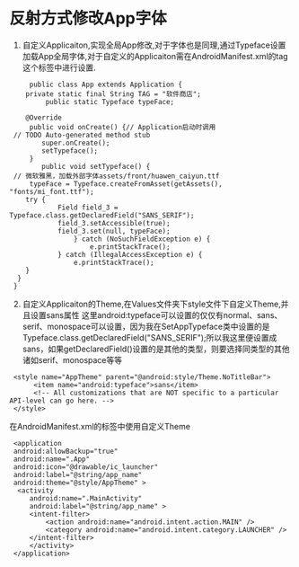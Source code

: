 # 反射方式修改App字体

1.  自定义Applicaiton,实现全局App修改,对于字体也是同理,通过Typeface设置加载App全局字体,对于自定义的Applicaiton需在AndroidManifest.xml的tag这个标签中进行设置.  

```plain
     public class App extends Application {
 	private static final String TAG = "软件商店";
         public static Typeface typeFace;

 	@Override
     public void onCreate() {// Application启动时调用
 // TODO Auto-generated method stub
     	super.onCreate();
     	setTypeface();
     }
     	public void setTypeface() {
 // 微软雅黑，加载外部字体assets/front/huawen_caiyun.ttf
     typeFace = Typeface.createFromAsset(getAssets(), "fonts/mi_font.ttf");
 	try {
 	        Field field_3 = Typeface.class.getDeclaredField("SANS_SERIF");
         	field_3.setAccessible(true);
         	field_3.set(null, typeFace);
             	} catch (NoSuchFieldException e) {
                 	e.printStackTrace();
         	} catch (IllegalAccessException e) {
             	e.printStackTrace();
 	}
  }
 }
```

2. 自定义Applicaiton的Theme,在Values文件夹下style文件下自定义Theme,并且设置sans属性 
   这里android:typeface可以设置的仅仅有normal、sans、serif、monospace可以设置，因为我在SetAppTypeface类中设置的是Typeface.class.getDeclaredField("SANS_SERIF");所以我这里便设置成sans，如果getDeclaredField()设置的是其他的类型，则要选择同类型的其他诸如serif、monospace等等 

```plain
 <style name="AppTheme" parent="@android:style/Theme.NoTitleBar">
      <item name="android:typeface">sans</item>
      <!-- All customizations that are NOT specific to a particular API-level can go here. -->
 </style>
```

 在AndroidManifest.xml的标签中使用自定义Theme  

```plain
 <application
 android:allowBackup="true"
 android:name=".App"
 android:icon="@drawable/ic_launcher"
 android:label="@string/app_name"
 android:theme="@style/AppTheme" >
  <activity
     android:name=".MainActivity"
     android:label="@string/app_name" >
     <intent-filter>
         <action android:name="android.intent.action.MAIN" />
         <category android:name="android.intent.category.LAUNCHER" />
     </intent-filter>
     </activity>
 </application>
```